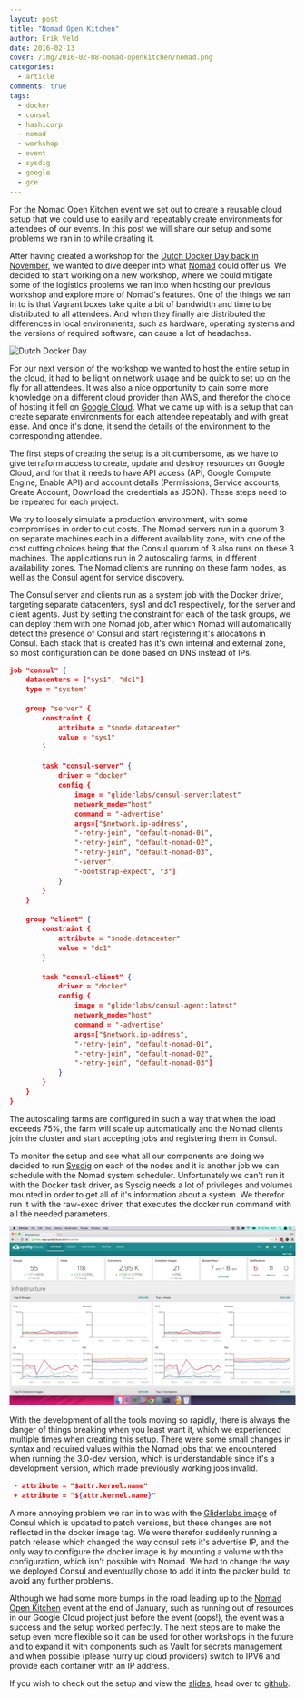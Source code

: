 ```yaml
---
layout: post
title: "Nomad Open Kitchen"
author: Erik Veld
date: 2016-02-13
cover: /img/2016-02-08-nomad-openkitchen/nomad.png
categories:
  - article
comments: true
tags:
  - docker
  - consul
  - hashicorp
  - nomad
  - workshop
  - event
  - sysdig
  - google
  - gce
---
```

For the Nomad Open Kitchen event we set out to create a reusable cloud setup that we could use to easily and repeatably create environments for attendees of our events. In this post we will share our setup and some problems we ran in to while creating it.

After having created a workshop for the [Dutch Docker Day back in November](http://www.dutchdockerday.nl), we wanted to dive deeper into what [Nomad](http://www.nomadproject.io) could offer us. We decided to start working on a new workshop, where we could mitigate some of the logistics problems we ran into when hosting our previous workshop and explore more of Nomad's features. One of the things we ran in to is that Vagrant boxes take quite a bit of bandwidth and time to be distributed to all attendees. And when they finally are distributed the differences in local environments, such as hardware, operating systems and the versions of required software, can cause a lot of headaches.

<div><img title="Dutch Docker Day" src="/img/2016-02-08-nomad-openkitchen/dutchdockerday.png" /></div>

For our next version of the workshop we wanted to host the entire setup in the cloud, it had to be light on network usage and be quick to set up on the fly for all attendees. It was also a nice opportunity to gain some more knowledge on a different cloud provider than AWS, and therefor the choice of hosting it fell on [Google Cloud](http://cloud.google.com). What we came up with is a setup that can create separate environments for each attendee repeatably and with great ease. And once it's done, it send the details of the environment to the corresponding attendee.

The first steps of creating the setup is a bit cumbersome, as we have to give terraform access to create, update and destroy resources on Google Cloud, and for that it needs to have API access (API, Google Compute Engine, Enable API) and account details (Permissions, Service accounts, Create Account, Download the credentials as JSON). These steps need to be repeated for each project.

We try to loosely simulate a production environment, with some compromises in order to cut costs. The Nomad servers run in a quorum 3 on separate machines each in a different availability zone, with one of the cost cutting choices being that the Consul quorum of 3 also runs on these 3 machines. The applications run in 2 autoscaling farms, in different availability zones. The Nomad clients are running on these farm nodes, as well as the Consul agent for service discovery.

The Consul server and clients run as a system job with the Docker driver, targeting separate datacenters, sys1 and dc1 respectively, for the server and client agents. Just by setting the constraint for each of the task groups, we can deploy them with one Nomad job, after which Nomad will automatically detect the presence of Consul and start registering it's allocations in Consul. Each stack that is created has it's own internal and external zone, so most configuration can be done based on DNS instead of IPs.

```json
job "consul" {
	datacenters = ["sys1", "dc1"]
	type = "system"

	group "server" {
		constraint {
			attribute = "$node.datacenter"
			value = "sys1"
		}

		task "consul-server" {
			driver = "docker"
			config {
				image = "gliderlabs/consul-server:latest"
				network_mode="host"
				command = "-advertise"
				args=["$network.ip-address",
				"-retry-join", "default-nomad-01",
				"-retry-join", "default-nomad-02",
				"-retry-join", "default-nomad-03",
				"-server",
				"-bootstrap-expect", "3"]
			}
		}
	}

	group "client" {
		constraint {
			attribute = "$node.datacenter"
			value = "dc1"
		}

		task "consul-client" {
			driver = "docker"
			config {
				image = "gliderlabs/consul-agent:latest"
				network_mode="host"
				command = "-advertise"
				args=["$network.ip-address",
				"-retry-join", "default-nomad-01",
				"-retry-join", "default-nomad-02",
				"-retry-join", "default-nomad-03"]
			}
		}
	}
}
```

The autoscaling farms are configured in such a way that when the load exceeds 75%, the farm will scale up automatically and the Nomad clients join the cluster and start accepting jobs and registering them in Consul.

To monitor the setup and see what all our components are doing we decided to run [Sysdig](https://www.sysdig.com) on each of the nodes and it is another job we can schedule with the Nomad system scheduler. Unfortunately we can't run it with the Docker task driver, as Sysdig needs a lot of privileges and volumes mounted in order to get all of it's information about a system. We therefor run it with the raw-exec driver, that executes the docker run command with all the needed parameters.

<div><img title="Check performance with sysdig" src="/img/2016-02-08-nomad-openkitchen/sysdig.png" /></div>

With the development of all the tools moving so rapidly, there is always the danger of things breaking when you least want it, which we experienced multiple times when creating this setup. There were some small changes in syntax and required values within the Nomad jobs that we encountered when running the 3.0-dev version, which is understandable since it's a development version, which made previously working jobs invalid.

```json
 - attribute = "$attr.kernel.name"
 + attribute = "${attr.kernel.name}"
```

A more annoying problem we ran in to was with the [Gliderlabs image](https://hub.docker.com/r/gliderlabs/consul-server/) of Consul which is updated to patch versions, but these changes are not reflected in the docker image tag. We were therefor suddenly running a patch release which changed the way consul sets it's advertise IP, and the only way to configure the docker image is by mounting a volume with the configuration, which isn't possible with Nomad. We had to change the way we deployed Consul and eventually chose to add it into the packer build, to avoid any further problems.

Although we had some more bumps in the road leading up to the [Nomad Open Kitchen](https://xebia.com/events/open-kitchen-managing-scalable-docker-container-platforms-with-nomad) event at the end of January, such as running out of resources in our Google Cloud project just before the event (oops!), the event was a success and the setup worked perfectly. The next steps are to make the setup even more flexible so it can be used for other workshops in the future and to expand it with components such as Vault for secrets management and when possible (please hurry up cloud providers) switch to IPV6 and provide each container with an IP address.

If you wish to check out the setup and view the [slides](https://www.github.com/nautsio/nomad-ok/tree/master/slides), head over to [github](https://www.github.com/nautsio/nomad-ok).
